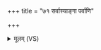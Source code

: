 +++
title = "७१ सर्वास्याङ्गा पर्वाणि"

+++
<details><summary>मूलम् (VS)</summary>

सर्वा॒स्याङ्गा॒ पर्वा॑णि॒ वि श्र॑थय ॥
</details>